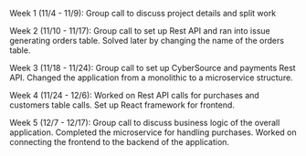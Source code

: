 Week 1 (11/4 - 11/9): 
Group call to discuss project details and split work


Week 2 (11/10 - 11/17):
Group call to set up Rest API and ran into issue generating orders table. Solved later by changing the name
of the orders table. 


Week 3 (11/18 - 11/24):
Group call to set up CyberSource and payments Rest API. Changed the application from a monolithic to a 
microservice structure.


Week 4 (11/24 - 12/6):
Worked on Rest API calls for purchases and customers table calls. Set up React framework for frontend. 

Week 5 (12/7 - 12/17):
Group call to discuss business logic of the overall application. Completed the microservice for handling purchases. Worked on connecting the 
frontend to the backend of the application. 